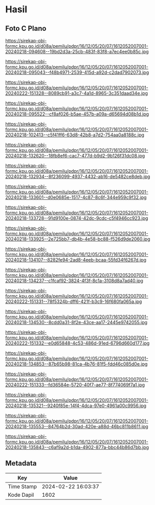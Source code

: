 # Hasil

## Foto C Plano

https://sirekap-obj-formc.kpu.go.id/d08a/pemilu/pdpr/16/12/05/20/07/1612052007001-20240218-094608--19bd2d3a-25cb-483f-83f8-a7ec4ee0b85c.jpg

https://sirekap-obj-formc.kpu.go.id/d08a/pemilu/pdpr/16/12/05/20/07/1612052007001-20240218-095043--f48b4971-2539-415d-a92d-c2dad7902073.jpg

https://sirekap-obj-formc.kpu.go.id/d08a/pemilu/pdpr/16/12/05/20/07/1612052007001-20240222-151328--8089cb91-a3c7-4a1d-8965-3c351daad34e.jpg

https://sirekap-obj-formc.kpu.go.id/d08a/pemilu/pdpr/16/12/05/20/07/1612052007001-20240218-095522--cf8af026-b5ae-457b-a09a-d65694d08b1d.jpg

https://sirekap-obj-formc.kpu.go.id/d08a/pemilu/pdpr/16/12/05/20/07/1612052007001-20240218-102413--c5f41ff6-63d8-42b8-a7d2-754aa0a8188c.jpg

https://sirekap-obj-formc.kpu.go.id/d08a/pemilu/pdpr/16/12/05/20/07/1612052007001-20240218-132620--18fb8ef6-cac7-477d-b9d2-9b126f31dc08.jpg

https://sirekap-obj-formc.kpu.go.id/d08a/pemilu/pdpr/16/12/05/20/07/1612052007001-20240218-132934--8f236099-4937-4432-ab16-de5482ce8deb.jpg

https://sirekap-obj-formc.kpu.go.id/d08a/pemilu/pdpr/16/12/05/20/07/1612052007001-20240218-133601--d0e0685e-1517-4c87-8c6f-344e959c9f32.jpg

https://sirekap-obj-formc.kpu.go.id/d08a/pemilu/pdpr/16/12/05/20/07/1612052007001-20240218-133728--91d9100e-0874-42dc-9cdc-c5f4946cc923.jpg

https://sirekap-obj-formc.kpu.go.id/d08a/pemilu/pdpr/16/12/05/20/07/1612052007001-20240218-133925--2e725bb7-db4b-4e58-bc88-f526d9de2060.jpg

https://sirekap-obj-formc.kpu.go.id/d08a/pemilu/pdpr/16/12/05/20/07/1612052007001-20240218-134107--8282fe94-2ad8-4eeb-bcaa-55fd34f6267d.jpg

https://sirekap-obj-formc.kpu.go.id/d08a/pemilu/pdpr/16/12/05/20/07/1612052007001-20240218-134237--c1fcaf92-3824-4f3f-8c1a-3108d8a7ad40.jpg

https://sirekap-obj-formc.kpu.go.id/d08a/pemilu/pdpr/16/12/05/20/07/1612052007001-20240222-151331--78f5324b-dff6-421f-b3c9-16f680fa065a.jpg

https://sirekap-obj-formc.kpu.go.id/d08a/pemilu/pdpr/16/12/05/20/07/1612052007001-20240218-134530--8cdd0a31-8f2e-43ce-aa17-2445e9742055.jpg

https://sirekap-obj-formc.kpu.go.id/d08a/pemilu/pdpr/16/12/05/20/07/1612052007001-20240222-151332--e0d65848-4c53-486d-91ed-6796d660d177.jpg

https://sirekap-obj-formc.kpu.go.id/d08a/pemilu/pdpr/16/12/05/20/07/1612052007001-20240218-134853--87b65b98-81ca-4b76-81f5-fdd46c085d0e.jpg

https://sirekap-obj-formc.kpu.go.id/d08a/pemilu/pdpr/16/12/05/20/07/1612052007001-20240222-151333--fd36584e-5720-40f7-ae77-8f774069f7a1.jpg

https://sirekap-obj-formc.kpu.go.id/d08a/pemilu/pdpr/16/12/05/20/07/1612052007001-20240218-135321--9240f85e-14f4-4dca-97e0-4961a00c9956.jpg

https://sirekap-obj-formc.kpu.go.id/d08a/pemilu/pdpr/16/12/05/20/07/1612052007001-20240218-135553--84764b2d-30ad-420e-a88d-46bc811b8611.jpg

https://sirekap-obj-formc.kpu.go.id/d08a/pemilu/pdpr/16/12/05/20/07/1612052007001-20240218-135843--c6af9a2d-b1da-4902-877a-bbc44b86d7bb.jpg


## Metadata

| Key        | Value               |
| ---------- | ------------------- |
| Time Stamp | 2024-02-22 16:03:37 |
| Kode Dapil | 1602                |



